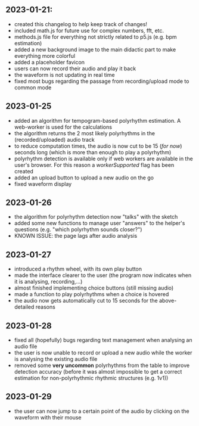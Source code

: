 ## 2023-01-21:
* created this changelog to help keep track of changes!
* included math.js for future use for complex numbers, fft, etc.
* methods.js file for everything not strictly related to p5.js (e.g. bpm estimation)
* added a new background image to the main didactic part to make everything more colorful
* added a placeholder favicon
* users can now record their audio and play it back 
* the waveform is not updating in real time
* fixed most bugs regarding the passage from recording/upload mode to common mode

## 2023-01-25
* added an algorithm for tempogram-based polyrhythm estimation. A web-worker is used for the calculations
* the algorithm returns the 2 most likely polyrhythms in the (recorded/uploaded) audio track
* to reduce computation times, the audio is now cut to be 15 (_for now_) seconds long (which is more than enough to play a polyrhythm)
* polyrhythm detection is available only if web workers are available in the user's browser. For this reason a _workerSupported_ flag has been created
* added an upload button to upload a new audio on the go
* fixed waveform display

## 2023-01-26
* the algorithm for polyrhythm detection now "talks" with the sketch
* added some new functions to manage user "answers" to the helper's questions (e.g. "which polyrhythm sounds closer?")
* KNOWN ISSUE: the page lags after audio analysis

## 2023-01-27
* introduced a rhythm wheel, with its own play button
* made the interface clearer to the user (the program now indicates when it is analysing, recording,...)
* almost finished implementing choice buttons (still missing audio)
* made a function to play polyrhythms when a choice is hovered
* the audio now gets automatically cut to 15 seconds for the above-detailed reasons

## 2023-01-28
* fixed all (hopefully) bugs regarding text management when analysing an audio file
* the user is now unable to record or upload a new audio while the worker is analysing the existing audio file
* removed some __very uncommon__ polyrhythms from the table to improve detection accuracy (before it was almost impossible to get a correct estimation for non-polyrhythmic rhythmic structures (e.g. 1v1))

## 2023-01-29
* the user can now jump to a certain point of the audio by clicking on the waveform with their mouse